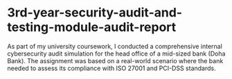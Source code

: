 # 3rd-year-security-audit-and-testing-module-audit-report
As part of my university coursework, I conducted a comprehensive internal cybersecurity audit simulation for the head office of a mid-sized bank (Doha Bank). The assignment was based on a real-world scenario where the bank needed to assess its compliance with ISO 27001 and PCI-DSS standards.
